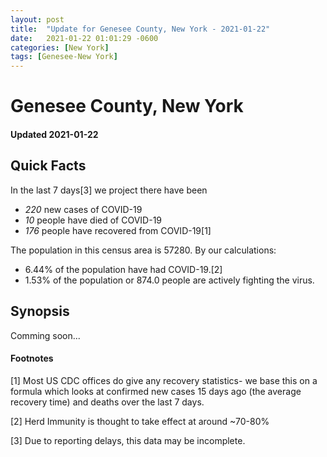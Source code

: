 ```yaml
---
layout: post
title:  "Update for Genesee County, New York - 2021-01-22"
date:   2021-01-22 01:01:29 -0600
categories: [New York]
tags: [Genesee-New York]
---
```


# Genesee County, New York
#### Updated 2021-01-22

## Quick Facts

In the last 7 days[3] we project there have been
- *220* new cases of COVID-19
- *10* people have died of COVID-19
- *176* people have recovered from COVID-19[1]

The population in this census area is 57280. By our calculations:
- 6.44% of the population have had COVID-19.[2]
- 1.53% of the population or 874.0 people are actively fighting the virus.

## Synopsis

Comming soon...


#### Footnotes

[1] Most US CDC offices do give any recovery statistics- we base this on a formula which looks at confirmed new cases
15 days ago (the average recovery time) and deaths over the last 7 days.

[2] Herd Immunity is thought to take effect at around ~70-80%

[3] Due to reporting delays, this data may be incomplete.
 
    